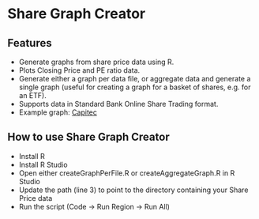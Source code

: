 # Share Graph Creator
## Features
 * Generate graphs from share price data using R.
 * Plots Closing Price and PE ratio data.
 * Generate either a graph per data file, or aggregate data and generate a single graph (useful for creating a graph for a basket of shares, e.g. for an ETF).
 * Supports data in Standard Bank Online Share Trading format.
 * Example graph: [Capitec](https://github.com/tfoxcroft/r-plot-share-data/blob/master/plots/StatisticsHistory-CAPITEC-2015-07-15.xls.svg)

## How to use Share Graph Creator
 * Install R
 * Install R Studio
 * Open either createGraphPerFile.R or createAggregateGraph.R in R Studio
 * Update the path (line 3) to point to the directory containing your Share Price data
 * Run the script (Code -> Run Region -> Run All)
